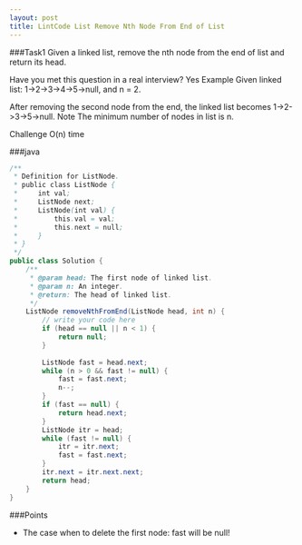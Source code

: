 ```yaml
---
layout: post
title: LintCode List Remove Nth Node From End of List
---
```

###Task1
Given a linked list, remove the nth node from the end of list and return its head.

Have you met this question in a real interview? Yes
Example
Given linked list: 1->2->3->4->5->null, and n = 2.

After removing the second node from the end, the linked list becomes 1->2->3->5->null.
Note
The minimum number of nodes in list is n.

Challenge
O(n) time

###java
```java
/**
 * Definition for ListNode.
 * public class ListNode {
 *     int val;
 *     ListNode next;
 *     ListNode(int val) {
 *         this.val = val;
 *         this.next = null;
 *     }
 * }
 */ 
public class Solution {
    /**
     * @param head: The first node of linked list.
     * @param n: An integer.
     * @return: The head of linked list.
     */
    ListNode removeNthFromEnd(ListNode head, int n) {
        // write your code here
        if (head == null || n < 1) {
            return null;
        }
        
        ListNode fast = head.next;
        while (n > 0 && fast != null) {
            fast = fast.next;
            n--;
        }
        if (fast == null) {
            return head.next;
        }
        ListNode itr = head;
        while (fast != null) {
            itr = itr.next;
            fast = fast.next;
        }
        itr.next = itr.next.next;
        return head;
    }
}


```

###Points
* The case when to delete the first node: fast will be null!

